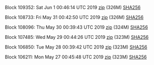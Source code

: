 Block 109352: Sat Jun  1 00:46:14 UTC 2019 [zip](https://dash-bootstrap.ams3.digitaloceanspaces.com/testnet/2019-06-01/bootstrap.dat.zip) (326M) [SHA256](https://dash-bootstrap.ams3.digitaloceanspaces.com/testnet/2019-06-01/sha256.txt)

Block 108733: Fri May 31 00:42:50 UTC 2019 [zip](https://dash-bootstrap.ams3.digitaloceanspaces.com/testnet/2019-05-31/bootstrap.dat.zip) (326M) [SHA256](https://dash-bootstrap.ams3.digitaloceanspaces.com/testnet/2019-05-31/sha256.txt)

Block 108096: Thu May 30 00:39:43 UTC 2019 [zip](https://dash-bootstrap.ams3.digitaloceanspaces.com/testnet/2019-05-30/bootstrap.dat.zip) (324M) [SHA256](https://dash-bootstrap.ams3.digitaloceanspaces.com/testnet/2019-05-30/sha256.txt)

Block 107485: Wed May 29 00:44:26 UTC 2019 [zip](https://dash-bootstrap.ams3.digitaloceanspaces.com/testnet/2019-05-29/bootstrap.dat.zip) (323M) [SHA256](https://dash-bootstrap.ams3.digitaloceanspaces.com/testnet/2019-05-29/sha256.txt)

Block 106850: Tue May 28 00:39:42 UTC 2019 [zip](https://dash-bootstrap.ams3.digitaloceanspaces.com/testnet/2019-05-28/bootstrap.dat.zip) (323M) [SHA256](https://dash-bootstrap.ams3.digitaloceanspaces.com/testnet/2019-05-28/sha256.txt)

Block 106211: Mon May 27 00:45:48 UTC 2019 [zip](https://dash-bootstrap.ams3.digitaloceanspaces.com/testnet/2019-05-27/bootstrap.dat.zip) (323M) [SHA256](https://dash-bootstrap.ams3.digitaloceanspaces.com/testnet/2019-05-27/sha256.txt)
